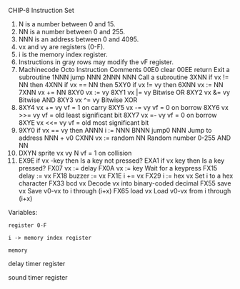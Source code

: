 
CHIP-8 Instruction Set

1. N is a number between 0 and 15.
2. NN is a number between 0 and 255.
3. NNN is an address between 0 and 4095.
4. vx and vy are registers (0-F).
5. i is the memory index register.
6. Instructions in gray rows may modify the vF register.
7. Machinecode 		Octo Instruction 	Comments
   00E0 			clear
   00EE 			return 			Exit a subroutine
   1NNN 			jump NNN
   2NNN 			NNN 			Call a subroutine
   3XNN 			if vx != NN then
   4XNN 			if vx == NN then
   5XY0			if vx != vy then
   6XNN			vx := NN
   7XNN 			vx += NN
   8XY0 			vx := vy
   8XY1 			vx |= vy 			Bitwise OR
   8XY2 			vx &= vy 			Bitwise AND
   8XY3 			vx ^= vy 			Bitwise XOR
8. 8XY4 			vx += vy 			vf = 1 on carry
   8XY5 			vx -= vy 			vf = 0 on borrow
   8XY6 			vx >>= vy 		vf = old least significant bit
   8XY7 			vx =- vy 			vf = 0 on borrow
   8XYE 			vx <<= vy 		vf = old most significant bit
9. 9XY0 			if vx == vy then
   ANNN 			i := NNN
   BNNN 			jump0 NNN 		Jump to address NNN + v0
   CXNN 			vx := random NN 	Random number 0-255 AND NN
10. DXYN 			sprite vx vy N 		vf = 1 on collision
11. EX9E 			if vx -key then 	Is a key not pressed?
    EXA1 			if vx key then 		Is a key pressed?
    FX07 			vx := delay
    FX0A 			vx := key 			Wait for a keypress
    FX15 			delay := vx
    FX18 			buzzer := vx
    FX1E 			i += vx
    FX29 			i := hex vx 		Set i to a hex character
    FX33 			bcd vx 			Decode vx into binary-coded decimal
    FX55 			save vx		 	Save v0-vx to i through (i+x)
    FX65 			load vx 			Load v0-vx from i through (i+x)

Variables:

    register 0-F

    i -> memory index register

    memory

delay timer register

sound timer register
